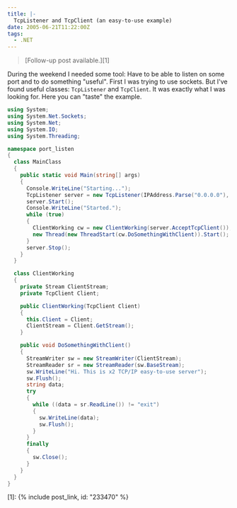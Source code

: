 ```yaml
---
title: |-
  TcpListener and TcpClient (an easy-to-use example)
date: 2005-06-21T11:22:00Z
tags:
  - .NET
---
```

> [Follow-up post available.][1]

During the weekend I needed some tool: Have to be able to listen on some port and to do something "useful". First I was trying to use sockets. But I've found useful classes: `TcpListener` and `TcpClient`. It was exactly what I was looking for. Here you can "taste" the example.

```csharp
using System;
using System.Net.Sockets;
using System.Net;
using System.IO;
using System.Threading;

namespace port_listen
{
  class MainClass
  {
    public static void Main(string[] args)
    {
      Console.WriteLine("Starting...");
      TcpListener server = new TcpListener(IPAddress.Parse("0.0.0.0"), 66);
      server.Start();
      Console.WriteLine("Started.");
      while (true)
      {
        ClientWorking cw = new ClientWorking(server.AcceptTcpClient());
        new Thread(new ThreadStart(cw.DoSomethingWithClient)).Start();
      }
      server.Stop();
    }
  }

  class ClientWorking
  {
    private Stream ClientStream;
    private TcpClient Client;

    public ClientWorking(TcpClient Client)
    {
      this.Client = Client;
      ClientStream = Client.GetStream();
    }

    public void DoSomethingWithClient()
    {
      StreamWriter sw = new StreamWriter(ClientStream);
      StreamReader sr = new StreamReader(sw.BaseStream);
      sw.WriteLine("Hi. This is x2 TCP/IP easy-to-use server");
      sw.Flush();
      string data;
      try
      {
        while ((data = sr.ReadLine()) != "exit")
        {
          sw.WriteLine(data);
          sw.Flush();
        }
      }
      finally
      {
        sw.Close();
      }
    }
  }
}
```

[1]: {% include post_link, id: "233470" %}
